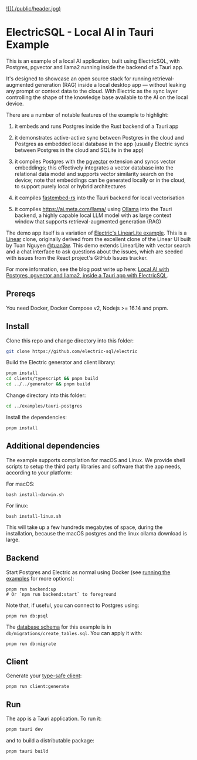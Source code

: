 <a href="https://electric-sql.com/blog/2024/01/25/local-first-ai-with-tauri-postgres-pgvector-llama">
  ![](./public/header.jpg)
</a>

# ElectricSQL - Local AI in Tauri Example

This is an example of a local AI application, built using ElectricSQL, with Postgres, pgvector and llama2 running inside the backend of a Tauri app.

It's designed to showcase an open source stack for running retrieval-augmented generation (RAG) inside a local desktop app &mdash; without leaking any prompt or context data to the cloud. With Electric as the sync layer controlling the shape of the knowledge base available to the AI on the local device.

There are a number of notable features of the example to highlight:

1. it embeds and runs Postgres inside the Rust backend of a Tauri app
2. it demonstrates active-active sync between Postgres in the cloud and Postgres as embedded local database in the app (usually Electric syncs between Postgres in the cloud and SQLite in the app)

3. it compiles Postgres with the [pgvector](https://github.com/pgvector/pgvector) extension and syncs vector embeddings; this effectively integrates a vector database into the relational data model and supports vector similarity search on the device; note that embeddings can be generated locally or in the cloud, to support purely local or hybrid architectures
4. it compiles [fastembed-rs](https://github.com/Anush008/fastembed-rs) into the Tauri backend for local vectorisation
5. it compiles https://ai.meta.com/llama/ using [Ollama](https://ollama.ai) into the Tauri backend, a highly capable local LLM model with as large context window that supports retrieval-augmented generation (RAG)

The demo app itself is a variation of [Electric's LinearLite example](https://electric-sql.com/docs/examples/linear-lite). This is a [Linear](https://linear.app) clone, originally derived from the excellent clone of the Linear UI built by Tuan Nguyen [@tuan3w](https://github.com/tuan3w). This demo extends LinearLite with vector search and a chat interface to ask questions about the issues, which are seeded with issues from the React project's GitHub Issues tracker.

For more information, see the blog post write up here: [Local AI with Postgres, pgvector and llama2, inside a Tauri app with ElectricSQL](https://electric-sql.com/blog/2024/01/25/local-first-ai-with-tauri-postgres-pgvector-llama).

## Prereqs

You need Docker, Docker Compose v2, Nodejs >= 16.14 and pnpm.

## Install

Clone this repo and change directory into this folder:

```sh
git clone https://github.com/electric-sql/electric
```

Build the Electric generator and client library:

```sh
pnpm install
cd clients/typescript && pnpm build
cd ../../generator && pnpm build
```

Change directory into this folder:

```sh
cd ../examples/tauri-postgres
```

Install the dependencies:

```shell
pnpm install
```

## Additional dependencies

The example supports compilation for macOS and Linux. We provide shell scripts to setup the third party libraries and software that the app needs, according to your platform:

For macOS:

```shell
bash install-darwin.sh
```

For linux:
```shell
bash install-linux.sh
```

This will take up a few hundreds megabytes of space, during the installation, because the macOS postgres and the linux ollama download is large.

## Backend

Start Postgres and Electric as normal using Docker (see [running the examples](https://electric-sql.com/docs/examples/notes/running) for more options):

```shell
pnpm run backend:up
# Or `npm run backend:start` to foreground
```

Note that, if useful, you can connect to Postgres using:

```shell
pnpm run db:psql
```

The [database schema](https://electric-sql.com/docs/usage/data-modelling) for this example is in `db/migrations/create_tables.sql`.
You can apply it with:

```shell
pnpm run db:migrate
```

## Client

Generate your [type-safe client](https://electric-sql.com/docs/usage/data-access/client):

```shell
pnpm run client:generate
```

## Run

The app is a Tauri application. To run it:

```bash
pnpm tauri dev
```

and to build a distributable package:

```bash
pnpm tauri build
```
